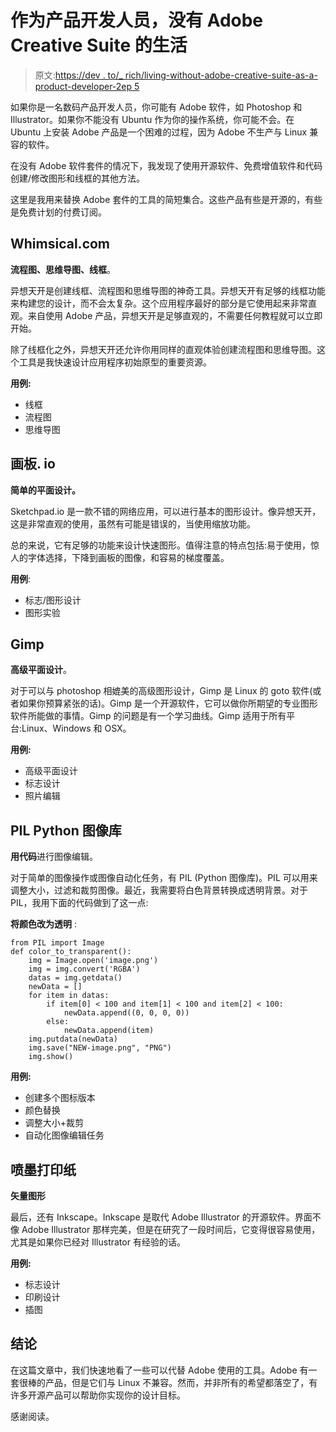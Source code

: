 # 作为产品开发人员，没有 Adobe Creative Suite 的生活

> 原文:[https://dev . to/_ rich/living-without-adobe-creative-suite-as-a-product-developer-2ep 5](https://dev.to/_rich/living-without-adobe-creative-suite-as-a-product-developer-2ep5)

如果你是一名数码产品开发人员，你可能有 Adobe 软件，如 Photoshop 和 Illustrator。如果你不能没有 Ubuntu 作为你的操作系统，你可能不会。在 Ubuntu 上安装 Adobe 产品是一个困难的过程，因为 Adobe 不生产与 Linux 兼容的软件。

在没有 Adobe 软件套件的情况下，我发现了使用开源软件、免费增值软件和代码创建/修改图形和线框的其他方法。

这里是我用来替换 Adobe 套件的工具的简短集合。这些产品有些是开源的，有些是免费计划的付费订阅。

## Whimsical.com

**流程图、思维导图、线框**。

异想天开是创建线框、流程图和思维导图的神奇工具。异想天开有足够的线框功能来构建您的设计，而不会太复杂。这个应用程序最好的部分是它使用起来非常直观。来自使用 Adobe 产品，异想天开是足够直观的，不需要任何教程就可以立即开始。

除了线框化之外，异想天开还允许你用同样的直观体验创建流程图和思维导图。这个工具是我快速设计应用程序初始原型的重要资源。

**用例:**

*   线框
*   流程图
*   思维导图

## [](#sketchpadio)画板. io

**简单的平面设计。**

Sketchpad.io 是一款不错的网络应用，可以进行基本的图形设计。像异想天开，这是非常直观的使用，虽然有可能是错误的，当使用缩放功能。

总的来说，它有足够的功能来设计快速图形。值得注意的特点包括:易于使用，惊人的字体选择，下降到画板的图像，和容易的梯度覆盖。

**用例**:

*   标志/图形设计
*   图形实验

## [](#gimp)Gimp

**高级平面设计**。

对于可以与 photoshop 相媲美的高级图形设计，Gimp 是 Linux 的 goto 软件(或者如果你预算紧张的话)。Gimp 是一个开源软件，它可以做你所期望的专业图形软件所能做的事情。Gimp 的问题是有一个学习曲线。Gimp 适用于所有平台:Linux、Windows 和 OSX。

**用例:**

*   高级平面设计
*   标志设计
*   照片编辑

## [](#pil-python-image-library)PIL Python 图像库

**用代码**进行图像编辑。

对于简单的图像操作或图像自动化任务，有 PIL (Python 图像库)。PIL 可以用来调整大小，过滤和裁剪图像。最近，我需要将白色背景转换成透明背景。对于 PIL，我用下面的代码做到了这一点:

**将颜色改为透明** :

```
from PIL import Image
def color_to_transparent():
    img = Image.open('image.png')
    img = img.convert('RGBA')
    datas = img.getdata()
    newData = []
    for item in datas:
        if item[0] < 100 and item[1] < 100 and item[2] < 100:
            newData.append((0, 0, 0, 0))
        else:
            newData.append(item)
    img.putdata(newData)
    img.save("NEW-image.png", "PNG")
    img.show() 
```

**用例:**

*   创建多个图标版本
*   颜色替换
*   调整大小+裁剪
*   自动化图像编辑任务

## [](#inkscape)喷墨打印纸

**矢量图形**

最后，还有 Inkscape。Inkscape 是取代 Adobe Illustrator 的开源软件。界面不像 Adobe Illustrator 那样完美，但是在研究了一段时间后，它变得很容易使用，尤其是如果你已经对 Illustrator 有经验的话。

**用例:**

*   标志设计
*   印刷设计
*   插图

## [](#conclusion)结论

在这篇文章中，我们快速地看了一些可以代替 Adobe 使用的工具。Adobe 有一套很棒的产品，但是它们与 Linux 不兼容。然而，并非所有的希望都落空了，有许多开源产品可以帮助你实现你的设计目标。

感谢阅读。